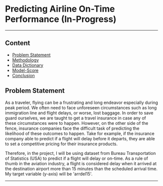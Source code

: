 # Predicting Airline On-Time Performance (In-Progress)

---
## Content
 * [Problem Statement](##Problem-Statement)
 * [Methodology](##Methadology)
 * [Data Dictionary](##Data-Dictionary)
 * [Model-Score](##Model-Score)
 * [Conclusion](##Conclusion)
 

## Problem Statement
As a traveler, flying can be a frustrating and long endeavor especially during peak period. We often need to face unforeseen circumstances such as long immigration line and flight delays, or worse, lost baggage. In order to save guard ourselves, we are taught to get a travel insurance in case any of these circumstances were to happen. However, on the other side of the fence, insurance companies face the difficult task of predicting the likelihood of these outcomes to happen. Take for example, if the insurance company able to predict if a flight will delay before it departs, they are able to set a competitive pricing for their insurance products. 

Therefore, in the project, I will be using dataset from Bureau Transportation of Statistics (USA) to predict if a flight will delay or on-time. As a rule of thumb in the aviation industry, a flight is considered delay when it arrived at the destination airport more than 15 minutes than the scheduled arrival time. My target variable (y-axis) will be 'arrdel15'. 

---


